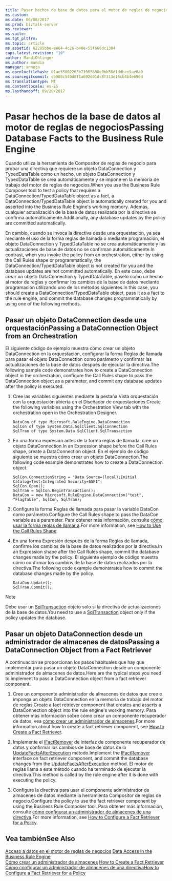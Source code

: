 ```yaml
---
title: Pasar hechos de base de datos para el motor de reglas de negocios | Documentos de Microsoft
ms.custom: 
ms.date: 06/08/2017
ms.prod: biztalk-server
ms.reviewer: 
ms.suite: 
ms.tgt_pltfrm: 
ms.topic: article
ms.assetid: 62285bbe-ee64-4c26-b48e-55f666dc1304
caps.latest.revision: "10"
author: MandiOhlinger
ms.author: mandia
manager: anneta
ms.openlocfilehash: 01ae35802263b71965698e0bb56d1ddbee9ae0a0
ms.sourcegitcommit: cb908c540d8f1a692d01dc8f313e16cb4b4e696d
ms.translationtype: MT
ms.contentlocale: es-ES
ms.lasthandoff: 09/20/2017
---
```

# <a name="passing-database-facts-to-the-business-rule-engine"></a><span data-ttu-id="4802e-102">Pasar hechos de la base de datos al motor de reglas de negocios</span><span class="sxs-lookup"><span data-stu-id="4802e-102">Passing Database Facts to the Business Rule Engine</span></span>
<span data-ttu-id="4802e-103">Cuando utiliza la herramienta de Compositor de reglas de negocio para probar una directiva que requiere un objeto DataConnection y TypedDataTable como un hecho, un objeto DataConnection y TypedDataTable se crea automáticamente y se impone en la memoria de trabajo del motor de reglas de negocios.</span><span class="sxs-lookup"><span data-stu-id="4802e-103">When you use the Business Rule Composer tool to test a policy that requires a DataConnection/TypedDataTable object as a fact, a DataConnection/TypedDataTable object is automatically created for you and asserted into the Business Rule Engine's working memory.</span></span> <span data-ttu-id="4802e-104">Además, cualquier actualización de la base de datos realizada por la directiva se confirma automáticamente.</span><span class="sxs-lookup"><span data-stu-id="4802e-104">Additionally, any database updates by the policy are committed automatically.</span></span>  
  
 <span data-ttu-id="4802e-105">En cambio, cuando se invoca la directiva desde una orquestación, ya sea mediante el uso de la forma reglas de llamada o mediante programación, el objeto DataConnection y TypedDataTable no se crea automáticamente y las actualizaciones de base de datos no se confirman automáticamente.</span><span class="sxs-lookup"><span data-stu-id="4802e-105">In contrast, when you invoke the policy from an orchestration, either by using the Call Rules shape or programmatically, the DataConnection/TypedDataTable object is not created for you and the database updates are not committed automatically.</span></span> <span data-ttu-id="4802e-106">En este caso, debe crear un objeto DataConnection y TypedDataTable, páselo como un hecho al motor de reglas y confirmar los cambios de la base de datos mediante programación utilizando uno de los métodos siguientes.</span><span class="sxs-lookup"><span data-stu-id="4802e-106">In this case, you should create a DataConnection/TypedDataTable object, pass it as a fact to the rule engine, and commit the database changes programmatically by using one of the following methods.</span></span>  
  
## <a name="passing-a-dataconnection-object-from-an-orchestration"></a><span data-ttu-id="4802e-107">Pasar un objeto DataConnection desde una orquestación</span><span class="sxs-lookup"><span data-stu-id="4802e-107">Passing a DataConnection Object from an Orchestration</span></span>  
 <span data-ttu-id="4802e-108">El siguiente código de ejemplo muestra cómo crear un objeto DataConnection en la orquestación, configurar la forma Reglas de llamada para pasar el objeto DataConnection como parámetro y confirmar las actualizaciones de la base de datos después de ejecutar la directiva.</span><span class="sxs-lookup"><span data-stu-id="4802e-108">The following sample code demonstrates how to create a DataConnection object in the orchestration, configure the Call Rules shape to pass the DataConnection object as a parameter, and commit any database updates after the policy is executed.</span></span>  
  
1.  <span data-ttu-id="4802e-109">Cree las variables siguientes mediante la pestaña Vista orquestación con la orquestación abierta en el Diseñador de orquestaciones.</span><span class="sxs-lookup"><span data-stu-id="4802e-109">Create the following variables using the Orchestration View tab with the orchestration open in the Orchestration Designer.</span></span>  
  
    ```  
    DataCon of type Microsoft.RuleEngine.DataConnection   
    SqlCon of type System.Data.SqlClient.SqlConnection   
    SqlTran of type System.Data.SqlClient.SqlTransaction   
    ```  
  
2.  <span data-ttu-id="4802e-110">En una forma expresión antes de la forma reglas de llamada, cree un objeto DataConnection.</span><span class="sxs-lookup"><span data-stu-id="4802e-110">In an Expression shape before the Call Rules shape, create a DataConnection object.</span></span> <span data-ttu-id="4802e-111">En el ejemplo de código siguiente se muestra cómo crear un objeto DataConnection.</span><span class="sxs-lookup"><span data-stu-id="4802e-111">The following code example demonstrates how to create a DataConnection object.</span></span>  
  
    ```  
    SqlCon.ConnectionString = "Data Source=(local);Initial Catalog=Test;Integrated Security=SSPI";   
    SqlCon.Open();   
    SqlTran = SqlCon.BeginTransaction();   
    DataCon = new Microsoft.RuleEngine.DataConnection("test", "FlagTable", SqlCon, SqlTran);    
    ```  
  
3.  <span data-ttu-id="4802e-112">Configure la forma Reglas de llamada para pasar la variable DataCon como parámetro.</span><span class="sxs-lookup"><span data-stu-id="4802e-112">Configure the Call Rules shape to pass the DataCon variable as a parameter.</span></span> <span data-ttu-id="4802e-113">Para obtener más información, consulte [cómo usar la forma reglas de llamar a](../core/how-to-use-the-call-rules-shape.md).</span><span class="sxs-lookup"><span data-stu-id="4802e-113">For more information, see [How to Use the Call Rules Shape](../core/how-to-use-the-call-rules-shape.md).</span></span>  
  
4.  <span data-ttu-id="4802e-114">En una forma Expresión después de la forma Reglas de llamada, confirme los cambios de la base de datos realizados por la directiva.</span><span class="sxs-lookup"><span data-stu-id="4802e-114">In an Expression shape after the Call Rules shape, commit the database changes made by the policy.</span></span> <span data-ttu-id="4802e-115">El siguiente ejemplo de código muestra cómo confirmar los cambios de la base de datos realizados por la directiva.</span><span class="sxs-lookup"><span data-stu-id="4802e-115">The following code example demonstrates how to commit the database changes made by the policy.</span></span>  
  
    ```  
    DataCon.Update();   
    SqlTran.Commit();  
    ```  
  
> [!NOTE]
>  <span data-ttu-id="4802e-116">Debe usar un [SqlTransaction](http://msdn.microsoft.com/library/system.data.sqlclient.sqltransaction.aspx) objeto solo si la directiva de actualizaciones de la base de datos.</span><span class="sxs-lookup"><span data-stu-id="4802e-116">You need to use a [SqlTransaction](http://msdn.microsoft.com/library/system.data.sqlclient.sqltransaction.aspx) object only if the policy updates the database.</span></span>  
  
## <a name="passing-a-dataconnection-object-from-a-fact-retriever"></a><span data-ttu-id="4802e-117">Pasar un objeto DataConnection desde un administrador de almacenes de datos</span><span class="sxs-lookup"><span data-stu-id="4802e-117">Passing a DataConnection Object from a Fact Retriever</span></span>  
 <span data-ttu-id="4802e-118">A continuación se proporcionan los pasos habituales que hay que implementar para pasar un objeto DataConnection desde un componente administrador de almacenes de datos.</span><span class="sxs-lookup"><span data-stu-id="4802e-118">Here are the typical steps you need to implement to pass a DataConnection object from a fact retriever component.</span></span>  
  
1.  <span data-ttu-id="4802e-119">Cree un componente administrador de almacenes de datos que cree e imponga un objeto DataConnection en la memoria de trabajo del motor de reglas.</span><span class="sxs-lookup"><span data-stu-id="4802e-119">Create a fact retriever component that creates and asserts a DataConnection object into the rule engine's working memory.</span></span> <span data-ttu-id="4802e-120">Para obtener más información sobre cómo crear un componente recuperador de datos, vea [cómo crear un administrador de almacenes](../core/how-to-create-a-fact-retriever.md).</span><span class="sxs-lookup"><span data-stu-id="4802e-120">For more information about how to create a fact retriever component, see [How to Create a Fact Retriever](../core/how-to-create-a-fact-retriever.md).</span></span>  
  
2.  <span data-ttu-id="4802e-121">Implemente el [IFactRemover](http://msdn.microsoft.com/library/Microsoft.RuleEngine.IFactRemover.aspx) de interfaz de componente recuperador de datos y confirmar los cambios de base de datos de la [UpdateFactsAfterExecution](http://msdn.microsoft.com/library/microsoft.ruleengine.ifactremover.updatefactsafterexecution.aspx) método.</span><span class="sxs-lookup"><span data-stu-id="4802e-121">Implement the [IFactRemover](http://msdn.microsoft.com/library/Microsoft.RuleEngine.IFactRemover.aspx) interface on fact retriever component, and commit the database changes from the [UpdateFactsAfterExecution](http://msdn.microsoft.com/library/microsoft.ruleengine.ifactremover.updatefactsafterexecution.aspx) method.</span></span> <span data-ttu-id="4802e-122">El motor de reglas llama a este método cuando ha terminado de ejecutar la directiva.</span><span class="sxs-lookup"><span data-stu-id="4802e-122">This method is called by the rule engine after it is done with executing the policy.</span></span>  
  
3.  <span data-ttu-id="4802e-123">Configure la directiva para usar el componente administrador de almacenes de datos mediante la herramienta Compositor de reglas de negocio.</span><span class="sxs-lookup"><span data-stu-id="4802e-123">Configure the policy to use the fact retriever component by using the Business Rule Composer tool.</span></span> <span data-ttu-id="4802e-124">Para obtener más información, consulte [cómo configurar un administrador de almacenes de una directiva](../core/how-to-configure-a-fact-retriever-for-a-policy.md).</span><span class="sxs-lookup"><span data-stu-id="4802e-124">For more information, see [How to Configure a Fact Retriever for a Policy](../core/how-to-configure-a-fact-retriever-for-a-policy.md).</span></span>  
  
## <a name="see-also"></a><span data-ttu-id="4802e-125">Vea también</span><span class="sxs-lookup"><span data-stu-id="4802e-125">See Also</span></span>  
 <span data-ttu-id="4802e-126">[Acceso a datos en el motor de reglas de negocios](../core/data-access-in-the-business-rule-engine.md) </span><span class="sxs-lookup"><span data-stu-id="4802e-126">[Data Access in the Business Rule Engine](../core/data-access-in-the-business-rule-engine.md) </span></span>  
 <span data-ttu-id="4802e-127">[Cómo crear un administrador de almacenes](../core/how-to-create-a-fact-retriever.md) </span><span class="sxs-lookup"><span data-stu-id="4802e-127">[How to Create a Fact Retriever](../core/how-to-create-a-fact-retriever.md) </span></span>  
 [<span data-ttu-id="4802e-128">Cómo configurar un administrador de almacenes de una directiva</span><span class="sxs-lookup"><span data-stu-id="4802e-128">How to Configure a Fact Retriever for a Policy</span></span>](../core/how-to-configure-a-fact-retriever-for-a-policy.md)